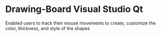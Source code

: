 # Drawing-Board  Visual Studio  Qt
Enabled users to track their mouse movements to create, customize the color, thickness, and style of the shapes
